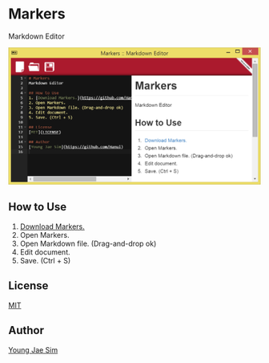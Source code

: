 # Markers
Markdown Editor

![ScreenShot](https://raw.githubusercontent.com/Hanul/Markers/master/Markers.png)

## How to Use
1. [Download Markers.](https://github.com/Hanul/Markers/releases)
2. Open Markers.
3. Open Markdown file. (Drag-and-drop ok)
4. Edit document.
5. Save. (Ctrl + S)

## License
[MIT](LICENSE)

## Author
[Young Jae Sim](https://github.com/Hanul)
